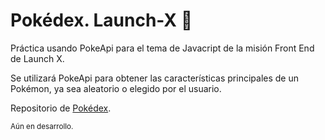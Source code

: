 # Pokédex. Launch-X 🐳

Práctica usando PokeApi para el tema de Javacript de la misión Front End de Launch X.

Se utilizará PokeApi para obtener las características principales de un Pokémon, ya sea aleatorio o elegido por el usuario.

Repositorio de [Pokédex](https://github.com/dev-LuisSM/PokeApiJs).

<sub>Aún en desarrollo.<sub>
